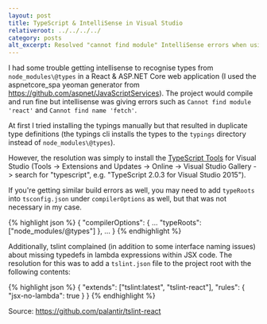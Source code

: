 ```yaml
---
layout: post
title: TypeScript & IntelliSense in Visual Studio
relativeroot: ../../../../
category: posts
alt_excerpt: Resolved "cannot find module" IntelliSense errors when using TypeScript in Visual Studio
---
```


I had some trouble getting intellisense to recognise types from `node_modules\@types` in a React & ASP.NET Core web application (I used the aspnetcore_spa yeoman generator from <https://github.com/aspnet/JavaScriptServices>).
The project would compile and run fine but intellisense was giving errors such as `Cannot find module 'react'` and `Cannot find name 'fetch'`.

At first I tried installing the typings manually but that resulted in duplicate type definitions (the typings cli installs the types to the `typings` directory instead of `node_modules\@types`).

However, the resolution was simply to install the [TypeScript Tools](https://visualstudiogallery.msdn.microsoft.com/833221aa-2e48-4065-ac55-c3a083560fe0) for Visual Studio (Tools -> Extensions and Updates -> Online -> Visual Studio Gallery -> search for "typescript", e.g. "TypeScript 2.0.3 for Visual Studio 2015").

If you're getting similar build errors as well, you may need to add `typeRoots` into `tsconfig.json` under `compilerOptions` as well, but that was not necessary in my case.

{% highlight json %}
{
  "compilerOptions": {
    ...
    "typeRoots": ["node_modules/@types"]
  },
  ...
}
{% endhighlight %}

Additionally, tslint complained (in addition to some interface naming issues) about missing typedefs in lambda expressions within JSX code. The resolution for this was to add a `tslint.json` file to the project root with the following contents:

{% highlight json %}
{
  "extends": ["tslint:latest", "tslint-react"],
  "rules": {
    "jsx-no-lambda": true
  }
}
{% endhighlight %}

Source: <https://github.com/palantir/tslint-react>
